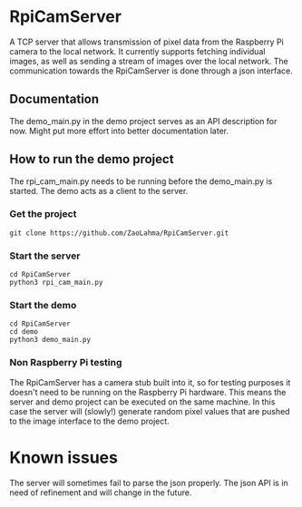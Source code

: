 # RpiCamServer
A TCP server that allows transmission of pixel data from the Raspberry Pi camera to the local network. It currently supports fetching individual images, as well as sending a stream of images over the local network. The communication towards the RpiCamServer is done through a json interface.

## Documentation
The demo_main.py in the demo project serves as an API description for now. Might put more effort into better documentation later.

## How to run the demo project
The rpi_cam_main.py needs to be running before the demo_main.py is started. The demo acts as a client to the server.

### Get the project
`git clone https://github.com/ZaoLahma/RpiCamServer.git`

### Start the server
```
cd RpiCamServer
python3 rpi_cam_main.py
```
### Start the demo
```
cd RpiCamServer
cd demo
python3 demo_main.py
```

### Non Raspberry Pi testing
The RpiCamServer has a camera stub built into it, so for testing purposes it doesn't need to be running on the Raspberry Pi hardware. This means the server and demo project can be executed on the same machine. In this case the server will (slowly!) generate random pixel values that are pushed to the image interface to the demo project.

# Known issues
The server will sometimes fail to parse the json properly.
The json API is in need of refinement and will change in the future.
